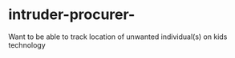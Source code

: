 # intruder-procurer-
Want to be able to track location of unwanted individual(s) on kids technology  
